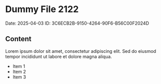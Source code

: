 # Dummy File 2122

Date: 2025-04-03
ID: 3C6ECB2B-9150-4264-90F6-B56C00F2024D

## Content

Lorem ipsum dolor sit amet, consectetur adipiscing elit.
Sed do eiusmod tempor incididunt ut labore et dolore magna aliqua.

* Item 1
* Item 2
* Item 3

